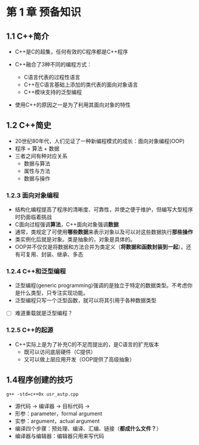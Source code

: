 # 第 1 章 预备知识
## 1.1 C++简介
- C++是C的超集，任何有效的C程序都是C++程序
- C++融合了3种不同的编程方式：
  - C语言代表的过程性语言
  - C++在C语言基础上添加的类代表的面向对象语言
  - C++模块支持的泛型编程

- 使用C++的原因之一是为了利用其面向对象的特性

## 1.2 C++简史
- 20世纪80年代，人们见证了一种新编程模式的成长：面向对象编程(OOP)
- 程序 = 算法 + 数据
- 三者之间有种对应关系
  - 数据与算法
  - 属性与方法
  - 数据与操作

### 1.2.3 面向对象编程
- 结构化编程提高了程序的清晰度、可靠性，并使之便于维护，但编写大型程序时扔面临着挑战
- C面向过程强调**算法**，C++面向对象强调**数据**
- 通常，类规定了可使用**哪些数据**来表示对象以及可以对这些数据执行**那些操作**
- 类实例化后就是对象。类是抽象的，对象是具体的。
- OOP并不仅仅是将数据和方法合并为类定义（**将数据和函数封装到一起**）。还有可复用、封装、继承、多态

### 1.2.4 C++和泛型编程
- 泛型编程(generic programming)强调的是独立于特定的数据类型。不考虑你是什么类型，只专注实现功能。
- 泛型编程只写一个泛型函数，就可以将其引用于各种数据类型
- [ ] 难道重载就是泛型编程？

### 1.2.5 C++的起源
- C++实际上是为了补充C的不足而提出的，是C语言的扩充版本
  - 既可以访问底层硬件（C提供）
  - 又可以做上层应用开发（OOP提供了高级抽象）

## 1.4程序创建的技巧
``` g++ -std=c++0x usr_autp.cpp ```
- 源代码 -> 编译器 -> 目标代码 ->
- 形参：parameter，formal argument
- 实参：argument，actual argument
- 编译四个步骤：预处理、编译、汇编、链接（**都成什么文件？**）
- 编译器与编辑器：编辑器只用来写代码
